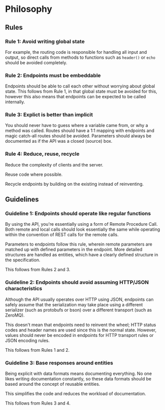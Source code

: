 Philosophy
==========

Rules
-----

### Rule 1: Avoid writing global state

  For example, the routing code is responsible for handling all input and output,
  so direct calls from methods to functions such as `header()` or `echo` should
  be avoided completely.

### Rule 2: Endpoints must be embeddable

  Endpoints should be able to call each other without worrying about global state.
  This follows from Rule 1, in that global state must be avoided for this, however
  this also means that endpoints can be expected to be called internally.

### Rule 3: Explict is better than implicit

  You should never have to guess where a variable came from, or why a method was
  called. Routes should have a 1:1 mapping with endpoints and magic catch-all
  routes should be avoided. Parameters should always be documented as if the API
  was a closed (source) box.

### Rule 4: Reduce, reuse, recycle

  Reduce the complexity of clients and the server.

  Reuse code where possible.

  Recycle endpoints by building on the existing instead of reinventing.


Guidelines
----------

### Guideline 1: Endpoints should operate like regular functions

  By using the API, you're essentially using a form of Remote Procedure Call.
  Both remote and local calls should look essentially the same while operating
  within the convention of REST calls for the remote calls.
  
  Parameters to endpoints follow this rule, wherein remote parameters are
  matched up with defined parameters in the endpoint. More detailed structures
  are handled as entities, which have a clearly defined structure in
  the specification.
  
  This follows from Rules 2 and 3.

### Guideline 2: Endpoints should avoid assuming HTTP/JSON characteristics

  Although the API usually operates over HTTP using JSON, endpoints can safely
  assume that the serialization may take place using a different serializer
  (such as protobufs or bson) over a different transport (such as ZeroMQ).

  This doesn't mean that endpoints need to reinvent the wheel; HTTP status codes
  and header names are used since this is the normal state. However, values
  should never be encoded in endpoints for HTTP transport rules or JSON encoding
  rules.

  This follows from Rules 1 and 2.

### Guideline 3: Base responses around entities

  Being explicit with data formats means documenting everything. No one likes
  writing documentation constantly, so these data formats should be based around
  the concept of reusable entities.

  This simplifies the code and reduces the workload of documentation.

  This follows from Rules 3 and 4.
